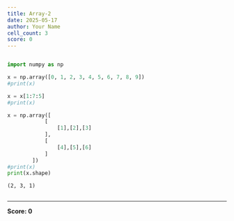 ```yaml
---
title: Array-2
date: 2025-05-17
author: Your Name
cell_count: 3
score: 0
---
```


```python

```


```python
import numpy as np

x = np.array([0, 1, 2, 3, 4, 5, 6, 7, 8, 9])
#print(x)

x = x[1:7:5]
#print(x)

x = np.array([
            [
                [1],[2],[3]
            ], 
            [
                [4],[5],[6]
            ]
        ])
#print(x)
print(x.shape)
```

    (2, 3, 1)



```python

```


---
**Score: 0**